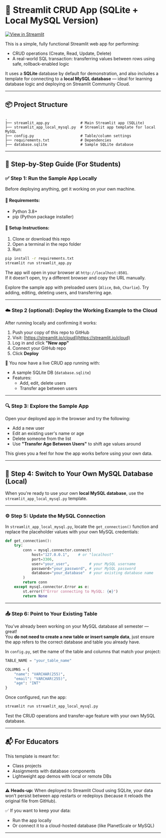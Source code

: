 # 🔧 Streamlit CRUD App (SQLite + Local MySQL Version)

[![View in Streamlit](https://static.streamlit.io/badges/streamlit_badge_black_white.svg)](https://itm220appapptest-cpcjhoquckesa9crpj5ref.streamlit.app)

This is a simple, fully functional Streamlit web app for performing:
- CRUD operations (Create, Read, Update, Delete)
- A real-world SQL transaction: transferring values between rows using safe, rollback-enabled logic

It uses a **SQLite** database by default for demonstration, and also includes a template for connecting to a **local MySQL database** — ideal for learning database logic and deploying on Streamlit Community Cloud.

---

## 📦 Project Structure

```
.
├── streamlit_app.py              # Main Streamlit app (SQLite)
├── streamlit_app_local_mysql.py  # Streamlit app template for local MySQL
├── config.py                     # Table/column settings
├── requirements.txt              # Dependencies
├── database.sqlite               # Sample SQLite database
```

---

## 🚀 Step-by-Step Guide (For Students)

### ✅ Step 1: Run the Sample App Locally

Before deploying anything, get it working on your own machine.

#### 🧰 Requirements:
- Python 3.8+
- pip (Python package installer)

#### 🔧 Setup Instructions:
1. Clone or download this repo
2. Open a terminal in the repo folder
3. Run:

```bash
pip install -r requirements.txt
streamlit run streamlit_app.py
```

The app will open in your browser at `http://localhost:8501`.  
If it doesn't open, try a different browser and copy the URL manually.

Explore the sample app with preloaded users (`Alice`, `Bob`, `Charlie`). Try adding, editing, deleting users, and transferring age.

---

### ☁️ Step 2 (optional): Deploy the Working Example to the Cloud

After running locally and confirming it works:

1. Push your copy of this repo to GitHub
2. Visit: [https://streamlit.io/cloud](https://streamlit.io/cloud)
3. Log in and click **"New app"**
4. Connect your GitHub repo
5. Click **Deploy**

🎉 You now have a live CRUD app running with:
- A sample SQLite DB (`database.sqlite`)
- Features:
  - Add, edit, delete users
  - Transfer age between users

---

### 🔍 Step 3: Explore the Sample App

Open your deployed app in the browser and try the following:

- Add a new user
- Edit an existing user's name or age
- Delete someone from the list
- Use **"Transfer Age Between Users"** to shift age values around

This gives you a feel for how the app works before using your own data.

---

## 🔄 Step 4: Switch to Your Own MySQL Database (Local)

When you're ready to use your own **local MySQL database**, use the `streamlit_app_local_mysql.py` template.

---

### ⚙️ Step 5: Update the MySQL Connection

In `streamlit_app_local_mysql.py`, locate the `get_connection()` function and replace the placeholder values with your own MySQL credentials:

```python
def get_connection():
    try:
        conn = mysql.connector.connect(
            host="127.0.0.1",    # or "localhost"
            port=3306,
            user="your_user",         # your MySQL username
            password="your_password", # your MySQL password
            database="your_database"  # your existing database name
        )
        return conn
    except mysql.connector.Error as e:
        st.error(f"Error connecting to MySQL: {e}")
        return None
```

---

### 📤 Step 6: Point to Your Existing Table

You’ve already been working on your MySQL database all semester — great!  
You **do not need to create a new table or insert sample data**, just ensure the app refers to the correct database and table you already have.

In `config.py`, set the name of the table and columns that match your project:

```python
TABLE_NAME = "your_table_name"

COLUMNS = {
    "name": "VARCHAR(255)",
    "email": "VARCHAR(255)",
    "age": "INT"
}
```

Once configured, run the app:

```bash
streamlit run streamlit_app_local_mysql.py
```

Test the CRUD operations and transfer-age feature with your own MySQL database.

---

## 📬 For Educators

This template is meant for:
- Class projects
- Assignments with database components
- Lightweight app demos with local or remote DBs

---

⚠️ **Heads-up:** When deployed to Streamlit Cloud using SQLite, your data won’t persist between app restarts or redeploys (because it reloads the original file from GitHub).

✅ If you want to keep your data:
- Run the app locally
- Or connect it to a cloud-hosted database (like PlanetScale or MySQL)

---

